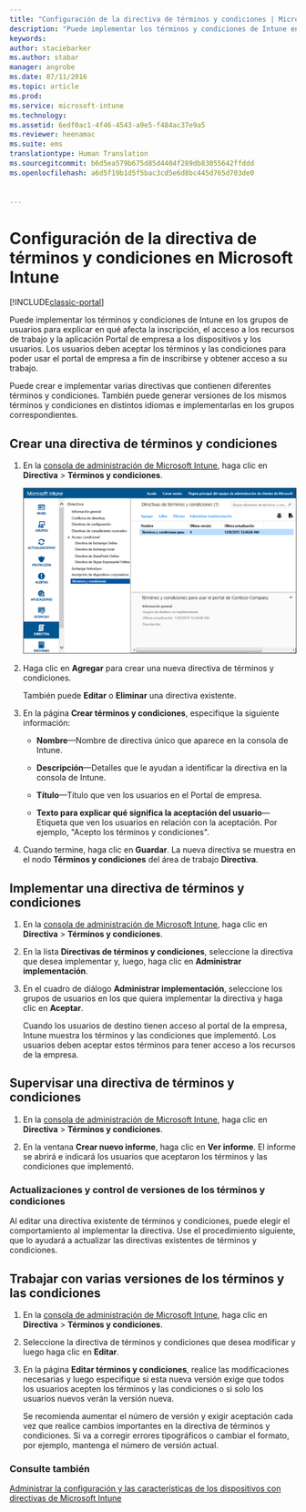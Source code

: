 ```yaml
---
title: "Configuración de la directiva de términos y condiciones | Microsoft Docs"
description: "Puede implementar los términos y condiciones de Intune en los grupos de usuarios para explicar en qué afecta la inscripción, el acceso a los recursos de trabajo y el uso del portal de empresa a los dispositivos y los usuarios."
keywords: 
author: staciebarker
ms.author: stabar
manager: angrobe
ms.date: 07/11/2016
ms.topic: article
ms.prod: 
ms.service: microsoft-intune
ms.technology: 
ms.assetid: 6edf0ac1-4f46-4543-a9e5-f484ac37e9a5
ms.reviewer: heenamac
ms.suite: ems
translationtype: Human Translation
ms.sourcegitcommit: b6d5ea579b675d85d4404f289db83055642ffddd
ms.openlocfilehash: a6d5f19b1d5f5bac3cd5e6d8bc445d765d703de0


---
```


# <a name="terms-and-condition-policy-settings-in-microsoft-intune"></a>Configuración de la directiva de términos y condiciones en Microsoft Intune

[!INCLUDE[classic-portal](../includes/classic-portal.md)]

Puede implementar los términos y condiciones de Intune en los grupos de usuarios para explicar en qué afecta la inscripción, el acceso a los recursos de trabajo y la aplicación Portal de empresa a los dispositivos y los usuarios. Los usuarios deben aceptar los términos y las condiciones para poder usar el portal de empresa a fin de inscribirse y obtener acceso a su trabajo.

Puede crear e implementar varias directivas que contienen diferentes términos y condiciones. También puede generar versiones de los mismos términos y condiciones en distintos idiomas e implementarlas en los grupos correspondientes.

## <a name="create-a-terms-and-conditions-policy"></a>Crear una directiva de términos y condiciones

1.  En la [consola de administración de Microsoft Intune](http://manage.microsoft.com), haga clic en **Directiva** &gt; **Términos y condiciones**.

    ![Captura de pantalla de la directiva de términos y condiciones](./media/pol-sa-terms-conditions.png)

2.  Haga clic en **Agregar** para crear una nueva directiva de términos y condiciones.

    También puede **Editar** o **Eliminar** una directiva existente.

3.  En la página **Crear términos y condiciones**, especifique la siguiente información:

    -   **Nombre**&mdash;Nombre de directiva único que aparece en la consola de Intune.

    -   **Descripción**&mdash;Detalles que le ayudan a identificar la directiva en la consola de Intune.

    -   **Título**&mdash;Título que ven los usuarios en el Portal de empresa.

    -   **Texto para explicar qué significa la aceptación del usuario**&mdash;Etiqueta que ven los usuarios en relación con la aceptación. Por ejemplo, "Acepto los términos y condiciones".

4.  Cuando termine, haga clic en **Guardar**. La nueva directiva se muestra en el nodo **Términos y condiciones** del área de trabajo **Directiva**.

## <a name="deploy-a-terms-and-conditions-policy"></a>Implementar una directiva de términos y condiciones

1.  En la [consola de administración de Microsoft Intune](http://manage.microsoft.com), haga clic en **Directiva** &gt; **Términos y condiciones**.

2.  En la lista **Directivas de términos y condiciones**, seleccione la directiva que desea implementar y, luego, haga clic en **Administrar implementación**.

3.  En el cuadro de diálogo **Administrar implementación**, seleccione los grupos de usuarios en los que quiera implementar la directiva y haga clic en **Aceptar**.

    Cuando los usuarios de destino tienen acceso al portal de la empresa, Intune muestra los términos y las condiciones que implementó. Los usuarios deben aceptar estos términos para tener acceso a los recursos de la empresa.

## <a name="monitor-a-terms-and-conditions-policy"></a>Supervisar una directiva de términos y condiciones

1.  En la [consola de administración de Microsoft Intune](http://manage.microsoft.com), haga clic en **Directiva** &gt; **Términos y condiciones**.

2.  En la ventana **Crear nuevo informe**, haga clic en **Ver informe**. El informe se abrirá e indicará los usuarios que aceptaron los términos y las condiciones que implementó.

### <a name="updates-and-version-control-for-terms-and-conditions"></a>Actualizaciones y control de versiones de los términos y condiciones
Al editar una directiva existente de términos y condiciones, puede elegir el comportamiento al implementar la directiva. Use el procedimiento siguiente, que lo ayudará a actualizar las directivas existentes de términos y condiciones.

## <a name="work-with-multiple-versions-of-terms-and-conditions"></a>Trabajar con varias versiones de los términos y las condiciones

1.  En la [consola de administración de Microsoft Intune](http://manage.microsoft.com), haga clic en **Directiva** &gt; **Términos y condiciones**.

2.  Seleccione la directiva de términos y condiciones que desea modificar y luego haga clic en **Editar**.

3.  En la página **Editar términos y condiciones**, realice las modificaciones necesarias y luego especifique si esta nueva versión exige que todos los usuarios acepten los términos y las condiciones o si solo los usuarios nuevos verán la versión nueva.

    Se recomienda aumentar el número de versión y exigir aceptación cada vez que realice cambios importantes en la directiva de términos y condiciones. Si va a corregir errores tipográficos o cambiar el formato, por ejemplo, mantenga el número de versión actual.

### <a name="see-also"></a>Consulte también
[Administrar la configuración y las características de los dispositivos con directivas de Microsoft Intune](manage-settings-and-features-on-your-devices-with-microsoft-intune-policies.md)



<!--HONumber=Dec16_HO2-->


